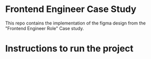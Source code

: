 # Frontend Engineer Case Study

This repo contains the implementation of the figma design from the "Frontend Engineer Role" Case study.

# Instructions to run the project
